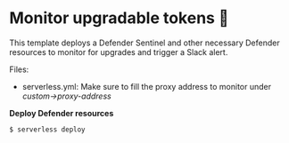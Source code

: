 # Monitor upgradable tokens :rotating_light:

This template deploys a Defender Sentinel and other necessary Defender resources to monitor for upgrades and trigger a Slack alert.

Files:
- serverless.yml: Make sure to fill the proxy address to monitor under *custom->proxy-address*

**Deploy Defender resources**

```sh
$ serverless deploy
```